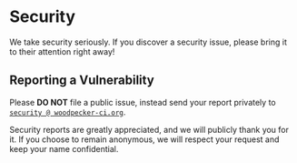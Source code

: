 # Security

We take security seriously.
If you discover a security issue, please bring it to their attention right away!

## Reporting a Vulnerability

Please **DO NOT** file a public issue, instead send your report privately to [`security @ woodpecker-ci.org`](mailto:security@woodpecker-ci.org).

Security reports are greatly appreciated, and we will publicly thank you for it. If you choose to remain anonymous, we will respect your request and keep your name confidential.
